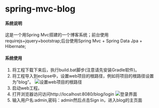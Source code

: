 # spring-mvc-blog #
#### 系统说明 ####
这是一个用Spring Mvc搭建的一个博客系统；前台使用requirejs+jquery+bootstrap;后台使用Spring Mvc + Spring Data Jpa + Hibernate;
#### 系统使用 ####
1. 将工程下载下来后，执行build.bat脚步(注意请先安装Gradle软件)。
2. 将工程导入到eclipse中，设置web项目的根路径，例如将项目的根路径设置为"blog"。
![设置web项目的根路径](https://github.com/weieyuan/spring-mvc-blog/tree/master/images/1.png)
3. 启动web工程。
4. 打开浏览器访问访问http://localhost:8080/blog/login
![登录界面](https://github.com/weieyuan/spring-mvc-blog/tree/master/images/2.png)
5. 输入用户名:admin,密码：admin然后点击Sign in，进入blog的主页面

